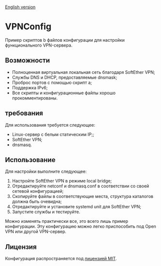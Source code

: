 [English version](README.md)

VPNConfig
=========

Пример скриптов b файлов конфигурации для настройки функционального VPN-сервера.

Возможности
-----------

* Полноценная виртуальная локальная сеть благодаря SoftEther VPN;
* Службы DNS и DHCP, предоставляемые dnsmask;
* Проброс портов с помощью скрипт а;
* Поддержка IPv6;
* Все скрипты и конфигурационные файлы хорошо прокомментированы.

требования
----------

Для использования требуется следующее:
* Linux-сервер с белым статическим IP;;
* SoftEther VPN;
* dnsmasq.

Использование
----------

Для настройки выполните следующее:
1. Настройте SoftEther VPN в режиме local bridge;
2. Отредактируйте netconf и dnsmasq.conf в соответствии со своей сетевой конфигурацией;
3. Скопируйте файлы в соответствующие места, структура каталогов должна быть очевидна;
4. Отредактируйте и установите systemd unit для SoftEther VPN;
5. Запустите службы и тестируйте.

Можно изменять практически все, это всего лишь пример конфигурации.
Эту конфигурацию можно легко приспособить под Open VPN или другой VPN-сервер.

Лицензия
--------

Конфигурация распространяется под [лицензией MIT](LICENCE.md).
